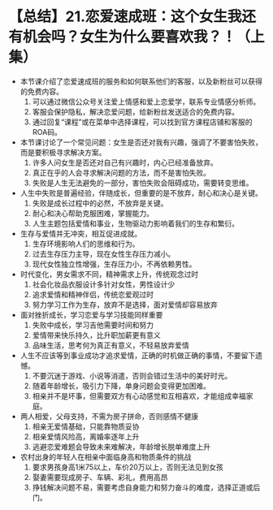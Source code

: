 # 【总结】21.恋爱速成班：这个女生我还有机会吗？女生为什么要喜欢我？！（上集）

-   本节课介绍了恋爱速成班的服务和如何联系他们的客服，以及新粉丝可以获得的免费内容。
    1.  可以通过微信公众号关注爱上情感和爱上恋爱学，联系专业情感分析师。
    2.  客服会保护隐私，解决恋爱问题，给新粉丝发送适合的免费内容。
    3.  通过回复“课程”或在菜单中选择课程，可以找到官方课程店铺和客服的ROA码。
-   本节课讨论了一个常见问题：女生是否还对我有兴趣，强调了不要害怕失败，而是要积极寻求解决方案。
    1.  许多人问女生是否还对自己有兴趣时，内心已经准备放弃。
    2.  真正在乎的人会寻求解决问题的方法，而不是害怕失败。
    3.  失败是人生无法避免的一部分，害怕失败会阻碍成功，需要转变思维。
-   人生中失败是普遍经验，伴随成长，但重要的是不放弃，耐心和决心是关键。
    1.  失败是成长过程中的必然，不放弃是关键。
    2.  耐心和决心帮助克服困难，掌握能力。
    3.  人生主题包括爱情和事业，生物驱动力影响着我们的生存和繁衍。
-   生存与爱情并无冲突，相互促进成就。
    1.  生存环境影响人们的思维和行为。
    2.  过去生存压力主导，现在女性生存压力减小。
    3.  现代女性独立性增强，生存压力小，不再依赖男性。
-   时代变化，男女需求不同，精神需求上升，传统观念过时
    1.  社会化妆品衣服设计多针对女性，男性设计少
    2.  追求爱情和精神伴侣，传统恋爱观过时
    3.  努力学习工作为生存，放弃不是选择，面对爱情却容易放弃
-   面对挫折成长，学习恋爱与学习技能同样重要
    1.  失败中成长，学习吉他需要时间和努力
    2.  爱情带来快乐持久，比升职加薪更有意义
    3.  品味生活，思考何为真正有意义，不轻易放弃爱情
-   人生不应该等到事业成功才追求爱情，正确的时机做正确的事情，不要留下遗憾。
    1.  不要沉迷于游戏、小说等消遣，否则会错过生活中的美好时光。
    2.  随着年龄增长，吸引力下降，单身问题会变得更加困难。
    3.  相亲并不是坏事，但需要双方有心动感觉和互相喜欢，才能组成幸福家庭。
-   两人相爱，父母支持，不需为房子拼命，否则感情不健康
    1.  相亲无爱情基础，只能靠物质妥协
    2.  相亲爱情风险高，离婚率逐年上升
    3.  逃避恋爱难题会导致未来难解决，年龄增长脱单难度上升
-   农村出身的年轻人在相亲中面临身高和物质条件的挑战
    1.  要求男孩身高1米75以上，车价20万以上，否则无法见到女孩
    2.  娶妻需要现成房子、车辆、彩礼，费用高昂
    3.  挣钱解决问题不易，需要考虑自身能力和努力奋斗的难度，选择正道或后门。